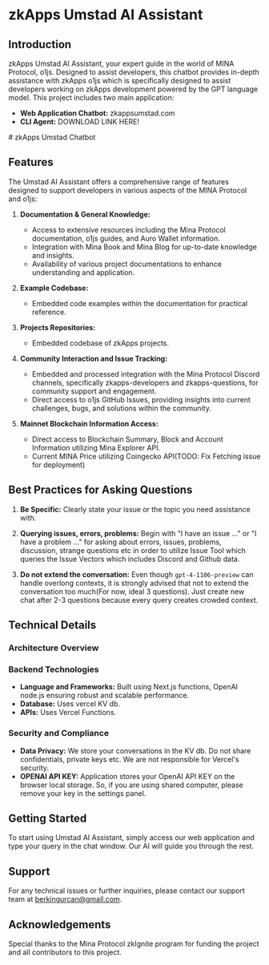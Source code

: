 # zkApps Umstad AI Assistant

## Introduction
zkApps Umstad AI Assistant, your expert guide in the world of MINA Protocol, o1js. Designed to assist developers, this chatbot provides in-depth assistance with zkApps o1js which is specifically designed to assist developers working on zkApps development  powered by the GPT language model. This project includes two main application:

- **Web Application Chatbot:** zkappsumstad.com
- **CLI Agent:** DOWNLOAD LINK HERE!

# zkApps Umstad Chatbot
## Features

The Umstad AI Assistant offers a comprehensive range of features designed to support developers in various aspects of the MINA Protocol and o1js:

1. **Documentation & General Knowledge:**
   - Access to extensive resources including the Mina Protocol documentation, o1js guides, and Auro Wallet information.
   - Integration with Mina Book and Mina Blog for up-to-date knowledge and insights.
   - Availability of various project documentations to enhance understanding and application.

2. **Example Codebase:**
   - Embedded code examples within the documentation for practical reference.

3. **Projects Repositories:**
   - Embedded codebase of zkApps projects.

4. **Community Interaction and Issue Tracking:**
   - Embedded and processed integration with the Mina Protocol Discord channels, specifically zkapps-developers and zkapps-questions, for community support and engagement.
   - Direct access to o1js GitHub Issues, providing insights into current challenges, bugs, and solutions within the community.

5. **Mainnet Blockchain Information Access:**
    - Direct access to Blockchain Summary, Block  and Account Information utilizing Mina Explorer API.
    - Current MINA Price utilizing Coingecko API(TODO: Fix Fetching issue for deployment)


## Best Practices for Asking Questions
1. **Be Specific:** Clearly state your issue or the topic you need assistance with.

2. **Querying issues, errors, problems:** Begin with "I have an issue ..." or "I have a problem ..." for asking about errors, issues, problems, discussion, strange questions etc in order to utilize Issue Tool which queries the Issue Vectors which includes Discord and Github data.

3. **Do not extend the conversation:** Even though ```gpt-4-1106-preview``` can handle overlong contexts, it is strongly advised that not to extend the conversation too much(For now, ideal 3 questions). Just create new chat after 2-3 questions because every query creates crowded context.

## Technical Details
### Architecture Overview

### Backend Technologies
- **Language and Frameworks:** Built using Next.js functions, OpenAI node.js ensuring robust and scalable performance.
- **Database:** Uses vercel KV db.
- **APIs:** Uses Vercel Functions.

### Security and Compliance
- **Data Privacy:** We store your conversations in the KV db. Do not share confidentials, private keys etc. We are not responsible for Vercel's security.
- **OPENAI API KEY:** Application stores your OpenAI API KEY on the browser local storage. So, if you are using shared computer, please remove your key in the settings panel.

## Getting Started
To start using Umstad AI Assistant, simply access our web application and type your query in the chat window. Our AI will guide you through the rest.

## Support
For any technical issues or further inquiries, please contact our support team at [berkingurcan@gmail.com](mailto:berkingurcan@gmail.com).


## Acknowledgements
Special thanks to the Mina Protocol zkIgnite program for funding the project and all contributors to this project.